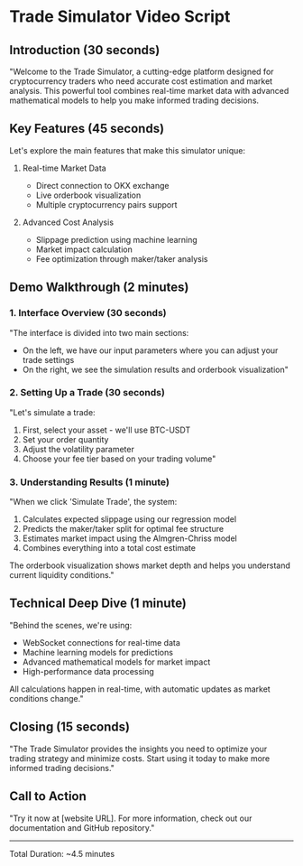 # Trade Simulator Video Script

## Introduction (30 seconds)
"Welcome to the Trade Simulator, a cutting-edge platform designed for cryptocurrency traders who need accurate cost estimation and market analysis. This powerful tool combines real-time market data with advanced mathematical models to help you make informed trading decisions.

## Key Features (45 seconds)
Let's explore the main features that make this simulator unique:

1. Real-time Market Data
   - Direct connection to OKX exchange
   - Live orderbook visualization
   - Multiple cryptocurrency pairs support

2. Advanced Cost Analysis
   - Slippage prediction using machine learning
   - Market impact calculation
   - Fee optimization through maker/taker analysis

## Demo Walkthrough (2 minutes)

### 1. Interface Overview (30 seconds)
"The interface is divided into two main sections:
- On the left, we have our input parameters where you can adjust your trade settings
- On the right, we see the simulation results and orderbook visualization"

### 2. Setting Up a Trade (30 seconds)
"Let's simulate a trade:
1. First, select your asset - we'll use BTC-USDT
2. Set your order quantity
3. Adjust the volatility parameter
4. Choose your fee tier based on your trading volume"

### 3. Understanding Results (1 minute)
"When we click 'Simulate Trade', the system:
1. Calculates expected slippage using our regression model
2. Predicts the maker/taker split for optimal fee structure
3. Estimates market impact using the Almgren-Chriss model
4. Combines everything into a total cost estimate

The orderbook visualization shows market depth and helps you understand current liquidity conditions."

## Technical Deep Dive (1 minute)
"Behind the scenes, we're using:
- WebSocket connections for real-time data
- Machine learning models for predictions
- Advanced mathematical models for market impact
- High-performance data processing

All calculations happen in real-time, with automatic updates as market conditions change."

## Closing (15 seconds)
"The Trade Simulator provides the insights you need to optimize your trading strategy and minimize costs. Start using it today to make more informed trading decisions."

## Call to Action
"Try it now at [website URL]. For more information, check out our documentation and GitHub repository."

---
Total Duration: ~4.5 minutes